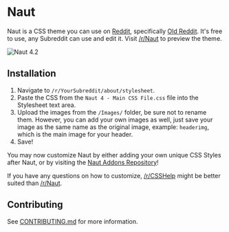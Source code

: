 # Naut

Naut is a CSS theme you can use on [Reddit](http://www.Reddit.com), specifically [Old Reddit](https://old.reddit.com). It's free to use, any Subreddit can use and edit it. Visit [/r/Naut](http://www.Reddit.com/r/Naut) to preview the theme.

![Naut 4.2](https://i.imgur.com/xbLfJS6.png)

## Installation

1. Navigate to `/r/YourSubreddit/about/stylesheet`.
2. Paste the CSS from the `Naut 4 - Main CSS File.css` file into the Stylesheet text area.
3. Upload the images from the `/Images/` folder, be sure not to rename them. However, you can add your own images as well, just save your image as the same name as the original image, example: `headerimg`, which is the main image for your header. 
4. Save!

You may now customize Naut by either adding your own unique CSS Styles after Naut, or by visiting the [Naut Addons Repository](https://github.com/Axel--/Naut-for-reddit/tree/master/Addons)!

If you have any questions on how to customize, [/r/CSSHelp](https://www.reddit.com/r/csshelp) might be better suited than [/r/Naut](https://www.reddit.com/r/Naut).

## Contributing

See [CONTRIBUTING.md](https://github.com/Axel--/Naut-for-reddit/blob/master/CONTRIBUTING.md) for more information.
